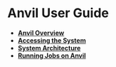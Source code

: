 # Anvil User Guide

- [**Anvil Overview**](overview.md)
- [**Accessing the System**](access.md)
- [**System Architecture**](system.md)
- [**Running Jobs on Anvil**](jobs/index.md)